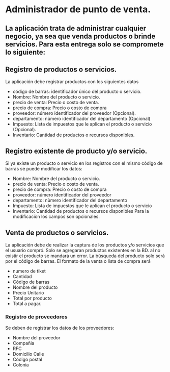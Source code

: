 # Administrador de punto de venta.

## La aplicación trata de administrar cualquier negocio, ya sea que venda productos o brinde servicios. Para esta entrega solo se compromete lo siguiente:

## Registro de productos o servicios.
La aplicación debe registrar productos con los siguientes datos

* código de barras: identificador único del producto o servicio. 
* Nombre: Nombre del producto o servicio.
* precio de venta: Precio o costo de venta.
* precio de compra: Precio o costo de compra
* proveedor: número identificador del proveedor (Opcional).
* departamento: nùmero identificador del departamento (Opcional)
* Impuesto: Lista de impuestos que le aplican el producto o servicio (Opcional).
* Inventario: Cantidad de productos o recursos disponibles.

## Registro existente de producto y/o servicio.
Si ya existe un producto o servicio en los registros con el mismo código de barras se puede modificar los datos:

* Nombre: Nombre del producto o servicio.
* precio de venta: Precio o costo de venta.
* precio de compra: Precio o costo de compra
* proveedor: número identificador del proveedor 
* departamento: nùmero identificador del departamento 
* Impuesto: Lista de impuestos que le aplican el producto o servicio 
* Inventario: Cantidad de productos o recursos disponibles
Para la modificaciòn los campos son opcionales.

## Venta de productos o servicios.
La aplicación debe de realizar la captura de los productos y/o servicios que el usuario compró.
Solo se agregaran productos existentes en la BD. al no existir el producto se mandará un error.
La búsqueda del producto solo será por el código de barras.
El formato de la venta o lista de compra será

* numero de tiket
* Cantidad
* Código de barras
* Nombre del producto
* Precio Unitario
* Total por producto
* Total a pagar.

### Registro de proveedores
Se deben de registrar los datos de los proveedores:

* Nombre del proveedor
* Compañia
* RFC
* Domicilio Calle
* Còdigo postal
* Colonia 
